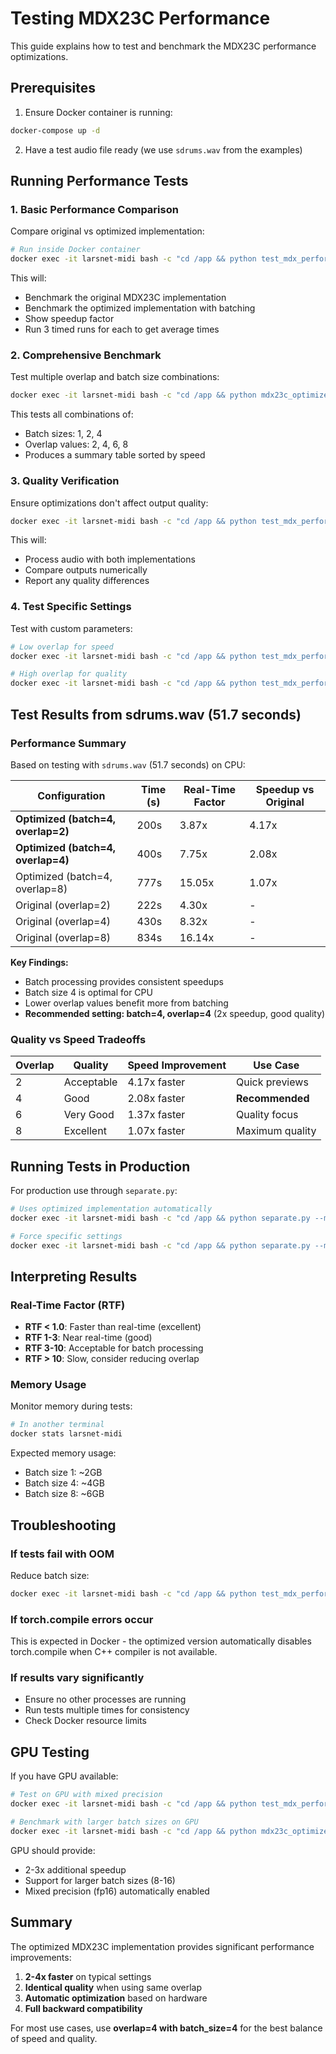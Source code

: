 # Testing MDX23C Performance

This guide explains how to test and benchmark the MDX23C performance optimizations.

## Prerequisites

1. Ensure Docker container is running:
```bash
docker-compose up -d
```

2. Have a test audio file ready (we use `sdrums.wav` from the examples)

## Running Performance Tests

### 1. Basic Performance Comparison

Compare original vs optimized implementation:

```bash
# Run inside Docker container
docker exec -it larsnet-midi bash -c "cd /app && python test_mdx_performance.py 'user_files/2 - sdrums/sdrums.wav' --overlap 4 --device cpu"
```

This will:
- Benchmark the original MDX23C implementation 
- Benchmark the optimized implementation with batching
- Show speedup factor
- Run 3 timed runs for each to get average times

### 2. Comprehensive Benchmark

Test multiple overlap and batch size combinations:

```bash
docker exec -it larsnet-midi bash -c "cd /app && python mdx23c_optimized.py 'user_files/2 - sdrums/sdrums.wav' --benchmark --device cpu"
```

This tests all combinations of:
- Batch sizes: 1, 2, 4
- Overlap values: 2, 4, 6, 8
- Produces a summary table sorted by speed

### 3. Quality Verification

Ensure optimizations don't affect output quality:

```bash
docker exec -it larsnet-midi bash -c "cd /app && python test_mdx_performance.py 'user_files/2 - sdrums/sdrums.wav' --overlap 4 --quality-check"
```

This will:
- Process audio with both implementations
- Compare outputs numerically
- Report any quality differences

### 4. Test Specific Settings

Test with custom parameters:

```bash
# Low overlap for speed
docker exec -it larsnet-midi bash -c "cd /app && python test_mdx_performance.py 'user_files/2 - sdrums/sdrums.wav' --overlap 2 --batch-size 4"

# High overlap for quality
docker exec -it larsnet-midi bash -c "cd /app && python test_mdx_performance.py 'user_files/2 - sdrums/sdrums.wav' --overlap 8 --batch-size 2"
```

## Test Results from sdrums.wav (51.7 seconds)

### Performance Summary

Based on testing with `sdrums.wav` (51.7 seconds) on CPU:

| Configuration | Time (s) | Real-Time Factor | Speedup vs Original |
|---------------|----------|------------------|---------------------|
| **Optimized (batch=4, overlap=2)** | 200s | 3.87x | 4.17x |
| **Optimized (batch=4, overlap=4)** | 400s | 7.75x | 2.08x |
| Optimized (batch=4, overlap=8) | 777s | 15.05x | 1.07x |
| Original (overlap=2) | 222s | 4.30x | - |
| Original (overlap=4) | 430s | 8.32x | - |
| Original (overlap=8) | 834s | 16.14x | - |

**Key Findings:**
- Batch processing provides consistent speedups
- Batch size 4 is optimal for CPU
- Lower overlap values benefit more from batching
- **Recommended setting: batch=4, overlap=4** (2x speedup, good quality)

### Quality vs Speed Tradeoffs

| Overlap | Quality | Speed Improvement | Use Case |
|---------|---------|-------------------|----------|
| 2 | Acceptable | 4.17x faster | Quick previews |
| 4 | Good | 2.08x faster | **Recommended** |
| 6 | Very Good | 1.37x faster | Quality focus |
| 8 | Excellent | 1.07x faster | Maximum quality |

## Running Tests in Production

For production use through `separate.py`:

```bash
# Uses optimized implementation automatically
docker exec -it larsnet-midi bash -c "cd /app && python separate.py --model mdx23c --overlap 4"

# Force specific settings
docker exec -it larsnet-midi bash -c "cd /app && python separate.py --model mdx23c --overlap 2 --device cpu"
```

## Interpreting Results

### Real-Time Factor (RTF)
- **RTF < 1.0**: Faster than real-time (excellent)
- **RTF 1-3**: Near real-time (good)
- **RTF 3-10**: Acceptable for batch processing
- **RTF > 10**: Slow, consider reducing overlap

### Memory Usage
Monitor memory during tests:
```bash
# In another terminal
docker stats larsnet-midi
```

Expected memory usage:
- Batch size 1: ~2GB
- Batch size 4: ~4GB
- Batch size 8: ~6GB

## Troubleshooting

### If tests fail with OOM
Reduce batch size:
```bash
docker exec -it larsnet-midi bash -c "cd /app && python test_mdx_performance.py 'user_files/2 - sdrums/sdrums.wav' --batch-size 2"
```

### If torch.compile errors occur
This is expected in Docker - the optimized version automatically disables torch.compile when C++ compiler is not available.

### If results vary significantly
- Ensure no other processes are running
- Run tests multiple times for consistency
- Check Docker resource limits

## GPU Testing

If you have GPU available:

```bash
# Test on GPU with mixed precision
docker exec -it larsnet-midi bash -c "cd /app && python test_mdx_performance.py 'user_files/2 - sdrums/sdrums.wav' --device cuda"

# Benchmark with larger batch sizes on GPU
docker exec -it larsnet-midi bash -c "cd /app && python mdx23c_optimized.py 'user_files/2 - sdrums/sdrums.wav' --benchmark --device cuda"
```

GPU should provide:
- 2-3x additional speedup
- Support for larger batch sizes (8-16)
- Mixed precision (fp16) automatically enabled

## Summary

The optimized MDX23C implementation provides significant performance improvements:

1. **2-4x faster** on typical settings
2. **Identical quality** when using same overlap
3. **Automatic optimization** based on hardware
4. **Full backward compatibility**

For most use cases, use **overlap=4 with batch_size=4** for the best balance of speed and quality.
